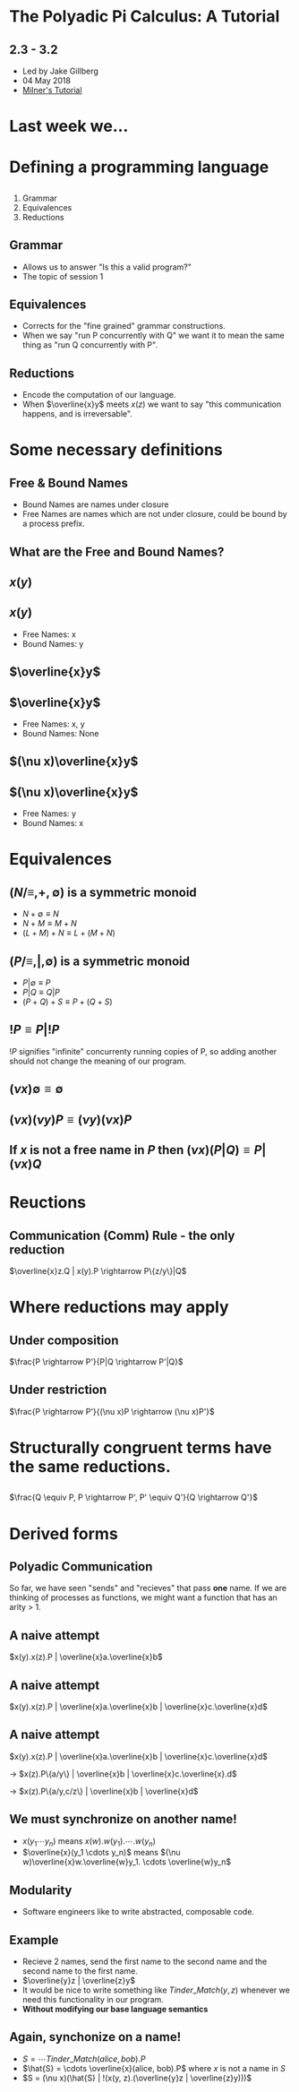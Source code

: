 # The Polyadic Pi Calculus: A Tutorial

## 2.3 - 3.2
* Led by Jake Gillberg
* 04 May 2018
* [Milner's Tutorial](https://pdfs.semanticscholar.org/5d25/0a3a14f68abb1ae0111d35b8220b4472b277.pdf)

# Last week we...

# Defining a programming language

##
1. Grammar
2. Equivalences
3. Reductions

## Grammar
 * Allows us to answer "Is this a valid program?"
 * The topic of session 1

## Equivalences
 * Corrects for the "fine grained" grammar constructions.
 * When we say "run P concurrently with Q" we want it to mean the same thing as "run Q concurrently with P".

## Reductions
 * Encode the computation of our language.
 * When $\overline{x}y$ meets $x(z)$ we want to say "this communication happens, and is irreversable".

# Some necessary definitions 

## Free & Bound Names
 * Bound Names are names under closure
 * Free Names are names which are not under closure, could be bound by a process prefix.

## What are the Free and Bound Names?

## $x(y)$

## $x(y)$
 * Free Names: x
 * Bound Names: y

## $\overline{x}y$

## $\overline{x}y$
 * Free Names: x, y
 * Bound Names: None

## $(\nu x)\overline{x}y$

## $(\nu x)\overline{x}y$
 * Free Names: y
 * Bound Names: x

# Equivalences

## $(N/\equiv,+,\emptyset)$ is a symmetric monoid
 * $N+\emptyset \equiv N$
 * $N+M \equiv M+N$
 * $(L+M)+N \equiv L+(M+N)$

## $(P/\equiv,|,\emptyset)$ is a symmetric monoid
 * $P|\emptyset \equiv P$
 * $P|Q \equiv Q|P$
 * $(P+Q)+S \equiv P+(Q+S)$

## $!P \equiv P|!P$
$!P$ signifies "infinite" concurrenty running copies of P, so adding another should not change the meaning of our program.

## $(\nu x)\emptyset \equiv \emptyset$

## $(\nu x)(\nu y)P \equiv (\nu y)(\nu x)P$

## If $x$ is not a free name in $P$ then $(\nu x)(P|Q) \equiv P|(\nu x)Q$

# Reuctions

## Communication (Comm) Rule - the only reduction
$\overline{x}z.Q | x(y).P \rightarrow P\{z/y\}|Q$

# Where reductions may apply
## Under composition
$\frac{P \rightarrow P'}{P|Q \rightarrow P'|Q}$

## Under restriction
$\frac{P \rightarrow P'}{(\nu x)P \rightarrow (\nu x)P'}$

# Structurally congruent terms have the same reductions.

##
$\frac{Q \equiv P, P \rightarrow P', P' \equiv Q'}{Q \rightarrow Q'}$

# Derived forms

## Polyadic Communication
So far, we have seen "sends" and "recieves" that pass <b>one</b> name.
If we are thinking of processes as functions, we might want a function
that has an arity > 1.

## A naive attempt
$x(y).x(z).P | \overline{x}a.\overline{x}b$

## A naive attempt
$x(y).x(z).P | \overline{x}a.\overline{x}b | \overline{x}c.\overline{x}d$

## A naive attempt
$x(y).x(z).P | \overline{x}a.\overline{x}b | \overline{x}c.\overline{x}d$

$\rightarrow$
$x(z).P\{a/y\} | \overline{x}b | \overline{x}c.\overline{x}.d$

$\rightarrow$
$x(z).P\{a/y,c/z\} | \overline{x}b | \overline{x}d$

## We must synchronize on another name!
 * $x(y_1 \cdots y_n)$ means $x(w).w(y_1). \cdots .w(y_n)$
 * $\overline{x}(y_1 \cdots y_n)$ means $(\nu w)\overline{x}w.\overline{w}y_1. \cdots \overline{w}y_n$

## Modularity
 * Software engineers like to write abstracted, composable code.

## Example
 * Recieve 2 names, send the first name to the second name and the second name to the first name.
 * $\overline{y}z | \overline{z}y$
 * It would be nice to write something like $Tinder\_Match(y, z)$ whenever we need this functionality in our program.
 * <b>Without modifying our base language semantics</b>

## Again, synchonize on a name!
 * $S = \cdots Tinder\_Match(alice, bob).P$
 * $\hat{S} = \cdots \overline{x}(alice, bob).P$ where $x$ is not a name in $S$
 * $S = (\nu x)(\hat{S} | !(x(y, z).(\overline{y}z | \overline{z}y)))$
